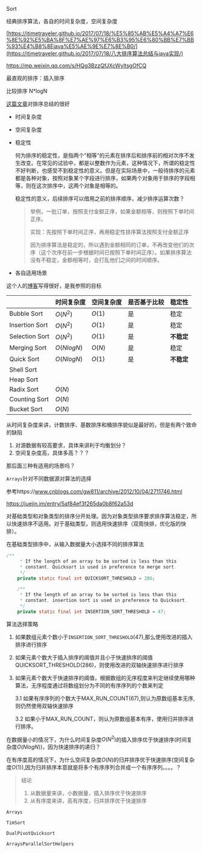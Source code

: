 Sort

经典排序算法，各自的时间复杂度，空间复杂度

[https://itimetraveler.github.io/2017/07/18/%E5%85%AB%E5%A4%A7%E6%8E%92%E5%BA%8F%E7%AE%97%E6%B3%95%E6%80%BB%E7%BB%93%E4%B8%8Ejava%E5%AE%9E%E7%8E%B0/](https://itimetraveler.github.io/2017/07/18/八大排序算法总结与java实现/)



https://mp.weixin.qq.com/s/HQg3BzzQfJXcWyltsgOfCQ



最直观的排序：插入排序



比较排序 N*logN



[这篇文章](https://blog.csdn.net/wuzhiwei549/article/details/80654836)对排序总结的很好

* 时间复杂度

* 空间复杂度

* 稳定性

  何为排序的稳定性，是指两个”相等“的元素在排序后和排序前的相对次序不发生改变。在常见的试验中，都是以整数作为元素，这种情况下，所谓的稳定性不好判断，也感受不到稳定性的意义。但是在实际场景中，一般待排序的元素都是各种对象，按照对象某个字段进行排序，如果两个对象用于排序的字段相等，则在这次排序中，这两个对象是相等的。

  稳定性的意义，后续排序可以借用之前的排序顺序，减少排序运算次数？

  > 举例，一批订单，按照支付金额正序，如果金额相等，则按照下单时间正序。
  >
  > 实现：先按照下单时间正序，再用稳定性排序算法按照支付金额正序
  >
  > 因为排序算法是稳定的，所以遇到金额相同的订单，不再改变他们的次序（这个次序在前一步根据时间已按照下单时间正序）。如果排序算法没有不稳定，金额相等时，会打乱他们之间的时间顺序。

* 各自适用场景

  
  
  
  

这个人的[博客](https://juejin.im/post/5c69fa6cf265da2dc006475c)写得很好，是我参照的目标

|        | 时间复杂度 |空间复杂度 |是否基于比较|稳定性 |
| :------ | :--------- |:--------- |:--------- |:--------- |
| Bubble Sort | $O(N^2)$ |$O(1)$     | 是 |稳定|
| Insertion Sort | $O(N^2)$ |$O(1)$     |是     |稳定|
| Selection Sort | $O(N^2)$ |$O(1)$     |是   | **不稳定** |
| Merging Sort   | $O(NlogN)$ |$O(N)$     |是    | 稳定 |
| Quick Sort     | $O(NlogN)$ |$O(1)$     |是     |**不稳定**|
| Shell Sort |      |     |     |||
| Heap Sort |      |     |     |||
| Radix Sort | $O(N)$ |            |     |||
| Counting Sort | $O(N)$ |     |     |||
| Bucket Sort | $O(N)$ |     |     |||



从时间复杂度来讲，计数排序、基数排序和桶排序貌似是最好的，但是有两个致命的缺陷

1. 对源数据有较高要求，具体来讲利于均衡划分？
2. 空间复杂度高，具体多高？？？

那后面三种有适用的场景吗？



`Arrays`针对不同数据源对算法的选择

参考https://www.cnblogs.com/gw811/archive/2012/10/04/2711746.html

https://juejin.im/entry/5af84ef3f265da0b8f62a53d



对基础类型和对象类型的排序分开处理。因为对象类型排序要求排序算法稳定，所以快速排序不适用。对于基础类型，则选用快速排序（双周快排，优化版的快排）。

在基础类型排序中，从输入数据量大小选择不同的排序算法

```java
/**
     * If the length of an array to be sorted is less than this
     * constant, Quicksort is used in preference to merge sort.
     */
    private static final int QUICKSORT_THRESHOLD = 286;

    /**
     * If the length of an array to be sorted is less than this
     * constant, insertion sort is used in preference to Quicksort.
     */
    private static final int INSERTION_SORT_THRESHOLD = 47;

```

算法选择策略

1. 如果数组元素个数小于`INSERTION_SORT_THRESHOLD`(47),那么使用改进的插入排序进行排序

2. 如果元素个数大于插入排序的阈值并且小于快速排序的阈值QUICKSORT_THRESHOLD(286)，则使用改进的双轴快速排序进行排序

3. 如果元素个数大于快速排序的阈值，根据数组的无序程度来判定继续使用哪种算法，无序程度通过将数组划分为不同的有序序列的个数来判定

   3.1 如果有序序列的个数大于MAX_RUN_COUNT(67),则认为原数组基本无序,则仍然使用双轴快速排序

   3.2 如果小于MAX_RUN_COUNT，则认为原数组基本有序，使用归并排序进行排序。

在数据量小的情况下，为什么时间复杂度$O(N^2)$的插入排序优于快速排序(时间复杂度$O(NlogN)$)，因为快速排序的递归？

在有序度高的情况下，为什么空间复杂度$O(N)$的归并排序优于快速排序(空间复杂度$O(1)$),因为归并排序本意就是将多个有序序列合并成一个有序序列。。。。？

> 结论
>
> 1. 从数据量来讲，小数据量，插入排序优于快速排序
> 2. 从有序度来讲，高有序度，归并排序优于快速排序



`Arrays`

`TimSort`

`DualPivotQuicksort`

`ArraysParallelSortHelpers`

